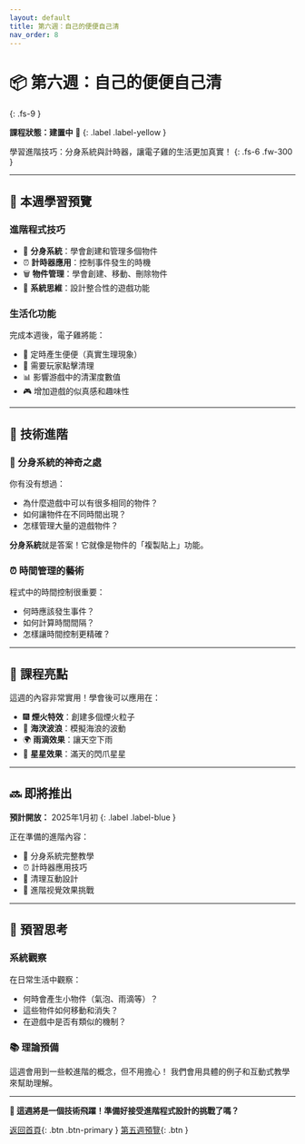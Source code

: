 ```yaml
---
layout: default
title: 第六週：自己的便便自己清
nav_order: 8
---
```


# 📦 第六週：自己的便便自己清
{: .fs-9 }

**課程狀態：建置中** 🚧
{: .label .label-yellow }

學習進階技巧：分身系統與計時器，讓電子雞的生活更加真實！
{: .fs-6 .fw-300 }

---

## 🎯 本週學習預覽

### 進階程式技巧
- 👥 **分身系統**：學會創建和管理多個物件
- ⏰ **計時器應用**：控制事件發生的時機
- 🗑️ **物件管理**：學會創建、移動、刪除物件
- 🧩 **系統思維**：設計整合性的遊戲功能

### 生活化功能
完成本週後，電子雞將能：
- 💪 定時產生便便（真實生理現象）
- 🧹 需要玩家點擊清理
- 📊 影響游戲中的清潔度數值
- 🎮 增加遊戲的似真感和趣味性

---

## 🚀 技術進階

### 👥 分身系統的神奇之處
你有没有想過：
- 為什麼遊戲中可以有很多相同的物件？
- 如何讓物件在不同時間出現？
- 怎樣管理大量的遊戲物件？

**分身系統**就是答案！它就像是物件的「複製貼上」功能。

### ⏰ 時間管理的藝術
程式中的時間控制很重要：
- 何時應該發生事件？
- 如何計算時間間隔？
- 怎樣讓時間控制更精確？

---

## 🎯 課程亮點

這週的內容非常實用！學會後可以應用在：
- 🎆 **煙火特效**：創建多個煙火粒子
- 🌊 **海涋波浪**：模擬海浪的波動
- 🌍 **雨滴效果**：讓天空下雨
- 🎇 **星星效果**：滿天的閃爪星星

---

## 🔜 即將推出

**預計開放：** 2025年1月初
{: .label .label-blue }

正在準備的進階內容：
- 👥 分身系統完整教學
- ⏰ 計時器應用技巧
- 🧹 清理互動設計
- 🌟 進階视覺效果挑戰

---

## 🧠 預習思考

### 系統觀察
在日常生活中觀察：
- 何時會產生小物件（氣泡、雨滴等）？
- 這些物件如何移動和消失？
- 在遊戲中是否有類似的機制？

### 📚 理論預備
這週會用到一些較進階的概念，但不用擔心！
我們會用具體的例子和互動式教學來幫助理解。

---

**🚀 這週將是一個技術飛躍！準備好接受進階程式設計的挑戰了嗎？**

[返回首頁](../index.html){: .btn .btn-primary } [第五週預覽](../week5/){: .btn }